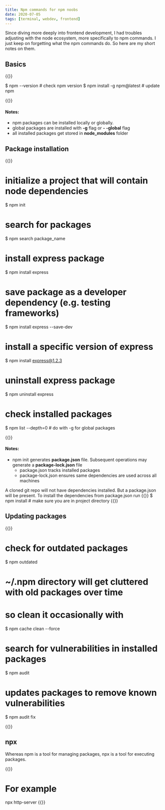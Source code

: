 ```yaml
---
title: Npm commands for npm noobs
date: 2020-07-05
tags: [terminal, webdev, frontend]
---
```


Since diving more deeply into frontend development, I had troubles adjusting with the node ecosystem, more specifically to npm commands. I just keep on forgetting what the npm commands do. So here are my short notes on them.

## Basics

{{<highlight bash>}}

$ npm --version              # check npm version
$ npm install -g npm@latest  # update npm

{{</highlight>}}

#### Notes:

- npm packages can be installed locally or globally. 
- global packages are installed with **-g** flag or **- -global** flag
- all installed packages get stored in **node_modules** folder

## Package installation

{{<highlight bash>}}

# initialize a project that will contain node dependencies
$ npm init                    

# search for packages
$ npm search package_name

# install express package
$ npm install express    

# save package as a developer dependency (e.g. testing frameworks)
$ npm install express --save-dev 

# install a specific version of express
$ npm install express@1.2.3   

# uninstall express package
$ npm uninstall express       

# check installed packages
$ npm list --depth=0          # do with -g for global packages

{{</highlight>}}

#### Notes:

- npm init generates **package.json** file. Subsequent operations may generate a **package-lock.json** file
    - package.json tracks installed packages
    - package-lock.json ensures same dependencies are used across all machines

A cloned git repo will not have dependencies installed. But a package.json will be present. To install the dependencies from package.json run
{{<highlight bash>}}
$ npm install   # make sure you are in project directory
{{</highlight>}}

## Updating packages

{{<highlight bash>}}

# check for outdated packages
$ npm outdated    

# ~/.npm directory will get cluttered with old packages over time
# so clean it occasionally with
$ npm cache clean --force

# search for vulnerabilities in installed packages
$ npm audit

# updates packages to remove known vulnerabilities
$ npm audit fix

{{</highlight>}}

## npx

Whereas npm is a tool for managing packages, npx is a tool for executing packages.

{{<highlight bash>}}
# For example
npx http-server
{{</highlight>}}